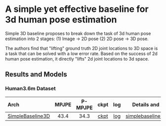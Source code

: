 # A simple yet effective baseline for 3d human pose estimation

Simple 3D baseline proposes to break down the task of 3d human pose estimation into 2 stages: (1) Image → 2D pose (2) 2D pose → 3D pose.

The authors find that "lifting" ground truth 2D joint locations to 3D space is a task that can be solved with a low error rate. Based on the success of 2d human pose estimation, it directly "lifts" 2d joint locations to 3d space.

## Results and Models

### Human3.6m Dataset

| Arch                                        | MPJPE | P-MPJPE |                    ckpt                     |                     log                     |                    Details and Download                     |
| :------------------------------------------ | :---: | :-----: | :-----------------------------------------: | :-----------------------------------------: | :---------------------------------------------------------: |
| [SimpleBaseline3D](/configs/body_3d_keypoint/image_pose_lift/h36m/image-pose-lift_tcn_8xb64-200e_h36m.py) | 43.4  |  34.3   | [ckpt](https://download.openmmlab.com/mmpose/body3d/simple_baseline/simple3Dbaseline_h36m-f0ad73a4_20210419.pth) | [log](https://download.openmmlab.com/mmpose/body3d/simple_baseline/20210415_065056.log.json) | [simplebaseline3d_h36m.md](h36m/simplebaseline3d_h36m.md) |
